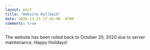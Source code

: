 ```yaml
---
layout: post
title: "Website Rollback"
date: 2020-12-25 17:41:06 -0700
comments: true
---
```


The website has been rolled back to October 20, 2020 due to server maintenance.
Happy Holidays!

